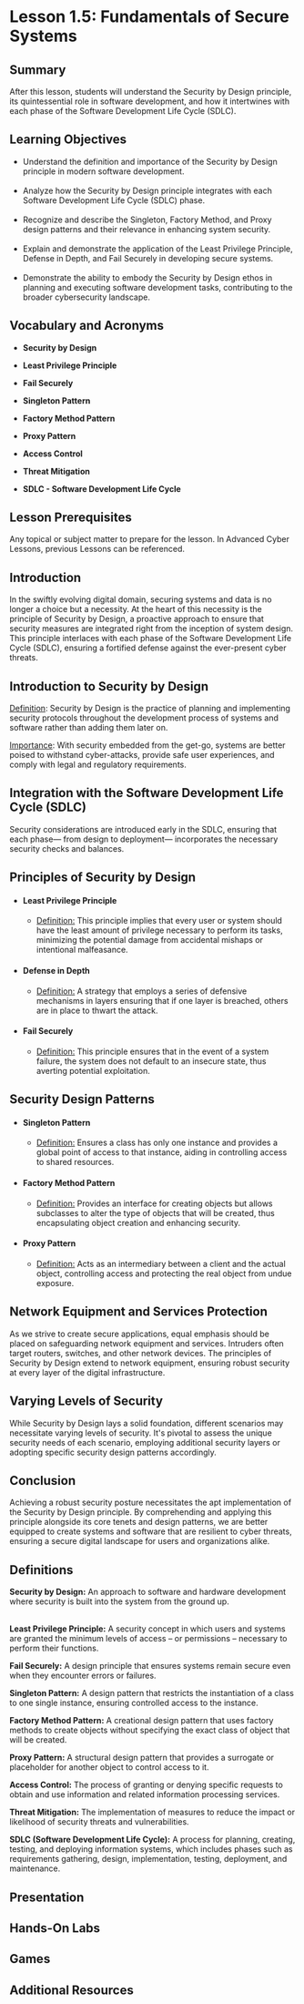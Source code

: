 <h1> Lesson 1.5: Fundamentals of Secure Systems  </h1>
<h2> Summary</h2>

<p1>After this lesson, students will understand the Security by Design principle, its quintessential role in software development, and how it intertwines with each phase of the Software Development Life Cycle (SDLC).</p1>
<br>

<h2>Learning Objectives</h2>
<ul>
<li>Understand the definition and importance of the Security by Design principle in modern software development.</li>
  <br>
<li>Analyze how the Security by Design principle integrates with each Software Development Life Cycle (SDLC) phase.</li><br>
  
<li>Recognize and describe the Singleton, Factory Method, and Proxy design patterns and their relevance in enhancing system security.</li><br>

<li>Explain and demonstrate the application of the Least Privilege Principle, Defense in Depth, and Fail Securely in developing secure systems.</li><br>

<li>Demonstrate the ability to embody the Security by Design ethos in planning and executing software development tasks, contributing to the broader cybersecurity landscape.</li>

</ul>

<h2>Vocabulary and Acronyms</h2>

<ul>
<li>

  **Security by Design**</li>
  
<li>

**Least Privilege Principle**</li>
  
<li>
  
**Fail Securely**</li>

<li>
  
**Singleton Pattern**</li>

<li>
  
**Factory Method Pattern**</li>

<li>
  
**Proxy Pattern**</li>

<li>
  
**Access Control**</li>

<li>
  
**Threat Mitigation**</li>

<li>
  
**SDLC - Software Development Life Cycle**</li>

</ul>



<h2>Lesson Prerequisites</h2>
<p1>Any topical or subject matter to prepare for the lesson. In Advanced Cyber Lessons, previous Lessons can be referenced. </p1>
<br>


<h2>Introduction</h2>

In the swiftly evolving digital domain, securing systems and data is no longer a choice but a necessity. At the heart of this necessity is the principle of Security by Design, a proactive approach to ensure that security measures are integrated right from the inception of system design. This principle interlaces with each phase of the Software Development Life Cycle (SDLC), ensuring a fortified defense against the ever-present cyber threats.


 <h2>Introduction to Security by Design</h2>

 <ins>Definition</ins>: Security by Design is the practice of planning and implementing security protocols throughout the development process of systems and software rather than adding them later on.

 <ins>Importance</ins>: With security embedded from the get-go, systems are better poised to withstand cyber-attacks, provide safe user experiences, and comply with legal and regulatory requirements.

<h2>Integration with the Software Development Life Cycle (SDLC)</h2>
<p1>Security considerations are introduced early in the SDLC, ensuring that each phase— from design to deployment— incorporates the necessary security checks and balances.
</p1>

<h2>Principles of Security by Design</h2>
<ul>
	<li><h4>Least Privilege Principle</li></h4>
	<ul><li><ins>Definition:</ins> This principle implies that every user or system should have the least amount of privilege necessary to perform its tasks, minimizing the potential damage from accidental mishaps or intentional malfeasance.
		
</li></ul>
	<li><h4>Defense in Depth</li></h4>
 <ul><li><ins>Definition:</ins> A strategy that employs a series of defensive mechanisms in layers ensuring that if one layer is breached, others are in place to thwart the attack.
		
</li></ul>
	<li><h4>Fail Securely</li></h4>
 <ul><li><ins>Definition:</ins> This principle ensures that in the event of a system failure, the system does not default to an insecure state, thus averting potential exploitation.
		
</li></ul>
</ul>

<h2>Security Design Patterns</h2>
<ul>
	<li><h4>Singleton Pattern</li></h4>

 <ul><li><ins>Definition:</ins> Ensures a class has only one instance and provides a global point of access to that instance, aiding in controlling access to shared resources. </li></ul>
	<li><h4>Factory Method Pattern</li></h4>
 <ul><li><ins>Definition:</ins> Provides an interface for creating objects but allows subclasses to alter the type of objects that will be created, thus encapsulating object creation and enhancing security. </li></ul>
	<li><h4>Proxy Pattern</li></h4>
 <ul><li><ins>Definition:</ins> Acts as an intermediary between a client and the actual object, controlling access and protecting the real object from undue exposure. </li></ul>
</ul>


<h2>Network Equipment and Services Protection</h2>
As we strive to create secure applications, equal emphasis should be placed on safeguarding network equipment and services. Intruders often target routers, switches, and other network devices. The principles of Security by Design extend to network equipment, ensuring robust security at every layer of the digital infrastructure.
<h2>Varying Levels of Security</h2>
While Security by Design lays a solid foundation, different scenarios may necessitate varying levels of security. It's pivotal to assess the unique security needs of each scenario, employing additional security layers or adopting specific security design patterns accordingly.

<h2>Conclusion</h2>
Achieving a robust security posture necessitates the apt implementation of the Security by Design principle. By comprehending and applying this principle alongside its core tenets and design patterns, we are better equipped to create systems and software that are resilient to cyber threats, ensuring a secure digital landscape for users and organizations alike.

<h2>Definitions</h2>
<b>Security by Design:</b> An approach to software and hardware development where security is built into the system from the ground up.<br>
<br>

<b>Least Privilege Principle:</b> A security concept in which users and systems are granted the minimum levels of access – or permissions – necessary to perform their functions.

<b>Fail Securely:</b> A design principle that ensures systems remain secure even when they encounter errors or failures.

<b>Singleton Pattern:</b> A design pattern that restricts the instantiation of a class to one single instance, ensuring controlled access to the instance.

<b>Factory Method Pattern:</b> A creational design pattern that uses factory methods to create objects without specifying the exact class of object that will be created.

<b>Proxy Pattern:</b> A structural design pattern that provides a surrogate or placeholder for another object to control access to it.

<b>Access Control:</b> The process of granting or denying specific requests to obtain and use information and related information processing services.

<b>Threat Mitigation:</b> The implementation of measures to reduce the impact or likelihood of security threats and vulnerabilities.

<b>SDLC (Software Development Life Cycle):</b> A process for planning, creating, testing, and deploying information systems, which includes phases such as requirements gathering, design, implementation, testing, deployment, and maintenance.


<h2> Presentation</h2>




<h2> Hands-On Labs</h2>

<h2>Games</h2>
<h2> Additional Resources</h2>
